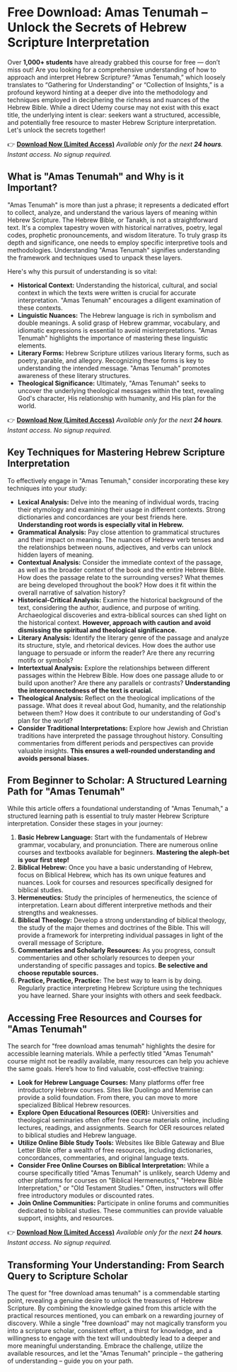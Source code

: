 # Free Download: Amas Tenumah – Unlock the Secrets of Hebrew Scripture Interpretation

Over **1,000+ students** have already grabbed this course for free — don’t miss out! Are you looking for a comprehensive understanding of how to approach and interpret Hebrew Scripture? “Amas Tenumah,” which loosely translates to “Gathering for Understanding” or “Collection of Insights,” is a profound keyword hinting at a deeper dive into the methodology and techniques employed in deciphering the richness and nuances of the Hebrew Bible. While a direct Udemy course may not exist with this exact title, the underlying intent is clear: seekers want a structured, accessible, and potentially free resource to master Hebrew Scripture interpretation. Let's unlock the secrets together!

👉 [**Download Now (Limited Access)**](https://udemywork.com/amas-tenumah)
_Available only for the next **24 hours**. Instant access. No signup required._

## What is "Amas Tenumah" and Why is it Important?

"Amas Tenumah" is more than just a phrase; it represents a dedicated effort to collect, analyze, and understand the various layers of meaning within Hebrew Scripture. The Hebrew Bible, or Tanakh, is not a straightforward text. It's a complex tapestry woven with historical narratives, poetry, legal codes, prophetic pronouncements, and wisdom literature. To truly grasp its depth and significance, one needs to employ specific interpretive tools and methodologies.  Understanding "Amas Tenumah" signifies understanding the framework and techniques used to unpack these layers.

Here's why this pursuit of understanding is so vital:

*   **Historical Context:** Understanding the historical, cultural, and social context in which the texts were written is crucial for accurate interpretation. "Amas Tenumah" encourages a diligent examination of these contexts.
*   **Linguistic Nuances:** The Hebrew language is rich in symbolism and double meanings. A solid grasp of Hebrew grammar, vocabulary, and idiomatic expressions is essential to avoid misinterpretations. "Amas Tenumah" highlights the importance of mastering these linguistic elements.
*   **Literary Forms:** Hebrew Scripture utilizes various literary forms, such as poetry, parable, and allegory. Recognizing these forms is key to understanding the intended message. "Amas Tenumah" promotes awareness of these literary structures.
*   **Theological Significance:** Ultimately, "Amas Tenumah" seeks to uncover the underlying theological messages within the text, revealing God's character, His relationship with humanity, and His plan for the world.

👉 [**Download Now (Limited Access)**](https://udemywork.com/amas-tenumah)
_Available only for the next **24 hours**. Instant access. No signup required._

## Key Techniques for Mastering Hebrew Scripture Interpretation

To effectively engage in "Amas Tenumah," consider incorporating these key techniques into your study:

*   **Lexical Analysis:** Delve into the meaning of individual words, tracing their etymology and examining their usage in different contexts. Strong dictionaries and concordances are your best friends here. **Understanding root words is especially vital in Hebrew.**
*   **Grammatical Analysis:** Pay close attention to grammatical structures and their impact on meaning. The nuances of Hebrew verb tenses and the relationships between nouns, adjectives, and verbs can unlock hidden layers of meaning.
*   **Contextual Analysis:** Consider the immediate context of the passage, as well as the broader context of the book and the entire Hebrew Bible. How does the passage relate to the surrounding verses? What themes are being developed throughout the book? How does it fit within the overall narrative of salvation history?
*   **Historical-Critical Analysis:** Examine the historical background of the text, considering the author, audience, and purpose of writing. Archaeological discoveries and extra-biblical sources can shed light on the historical context. **However, approach with caution and avoid dismissing the spiritual and theological significance.**
*   **Literary Analysis:** Identify the literary genre of the passage and analyze its structure, style, and rhetorical devices. How does the author use language to persuade or inform the reader? Are there any recurring motifs or symbols?
*   **Intertextual Analysis:** Explore the relationships between different passages within the Hebrew Bible. How does one passage allude to or build upon another? Are there any parallels or contrasts? **Understanding the interconnectedness of the text is crucial.**
*   **Theological Analysis:** Reflect on the theological implications of the passage. What does it reveal about God, humanity, and the relationship between them? How does it contribute to our understanding of God's plan for the world?
*   **Consider Traditional Interpretations:** Explore how Jewish and Christian traditions have interpreted the passage throughout history. Consulting commentaries from different periods and perspectives can provide valuable insights. **This ensures a well-rounded understanding and avoids personal biases.**

## From Beginner to Scholar: A Structured Learning Path for "Amas Tenumah"

While this article offers a foundational understanding of "Amas Tenumah," a structured learning path is essential to truly master Hebrew Scripture interpretation. Consider these stages in your journey:

1.  **Basic Hebrew Language:** Start with the fundamentals of Hebrew grammar, vocabulary, and pronunciation. There are numerous online courses and textbooks available for beginners. **Mastering the aleph-bet is your first step!**
2.  **Biblical Hebrew:** Once you have a basic understanding of Hebrew, focus on Biblical Hebrew, which has its own unique features and nuances. Look for courses and resources specifically designed for biblical studies.
3.  **Hermeneutics:** Study the principles of hermeneutics, the science of interpretation. Learn about different interpretive methods and their strengths and weaknesses.
4.  **Biblical Theology:** Develop a strong understanding of biblical theology, the study of the major themes and doctrines of the Bible. This will provide a framework for interpreting individual passages in light of the overall message of Scripture.
5.  **Commentaries and Scholarly Resources:** As you progress, consult commentaries and other scholarly resources to deepen your understanding of specific passages and topics. **Be selective and choose reputable sources.**
6.  **Practice, Practice, Practice:** The best way to learn is by doing. Regularly practice interpreting Hebrew Scripture using the techniques you have learned. Share your insights with others and seek feedback.

## Accessing Free Resources and Courses for "Amas Tenumah"

The search for "free download amas tenumah" highlights the desire for accessible learning materials. While a perfectly titled "Amas Tenumah" course might not be readily available, many resources can help you achieve the same goals. Here’s how to find valuable, cost-effective training:

*   **Look for Hebrew Language Courses:** Many platforms offer free introductory Hebrew courses. Sites like Duolingo and Memrise can provide a solid foundation. From there, you can move to more specialized Biblical Hebrew resources.
*   **Explore Open Educational Resources (OER):** Universities and theological seminaries often offer free course materials online, including lectures, readings, and assignments. Search for OER resources related to biblical studies and Hebrew language.
*   **Utilize Online Bible Study Tools:** Websites like Bible Gateway and Blue Letter Bible offer a wealth of free resources, including dictionaries, concordances, commentaries, and original language texts.
*   **Consider Free Online Courses on Biblical Interpretation:** While a course specifically titled "Amas Tenumah" is unlikely, search Udemy and other platforms for courses on "Biblical Hermeneutics," "Hebrew Bible Interpretation," or "Old Testament Studies." Often, instructors will offer free introductory modules or discounted rates.
*   **Join Online Communities:** Participate in online forums and communities dedicated to biblical studies. These communities can provide valuable support, insights, and resources.

👉 [**Download Now (Limited Access)**](https://udemywork.com/amas-tenumah)
_Available only for the next **24 hours**. Instant access. No signup required._

## Transforming Your Understanding: From Search Query to Scripture Scholar

The quest for "free download amas tenumah" is a commendable starting point, revealing a genuine desire to unlock the treasures of Hebrew Scripture. By combining the knowledge gained from this article with the practical resources mentioned, you can embark on a rewarding journey of discovery. While a single "free download" may not magically transform you into a scripture scholar, consistent effort, a thirst for knowledge, and a willingness to engage with the text will undoubtedly lead to a deeper and more meaningful understanding. Embrace the challenge, utilize the available resources, and let the "Amas Tenumah" principle – the gathering of understanding – guide you on your path.
